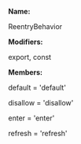**Name:**

ReentryBehavior

**Modifiers:**

export, const

**Members:**

default = 'default'

disallow = 'disallow'

enter = 'enter'

refresh = 'refresh'


